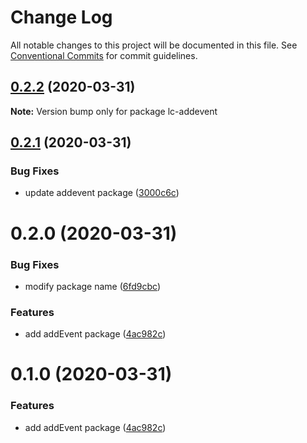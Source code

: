 # Change Log

All notable changes to this project will be documented in this file.
See [Conventional Commits](https://conventionalcommits.org) for commit guidelines.

## [0.2.2](https://github.com/echoLC/utils-monorepo/compare/lc-addevent@0.2.1...lc-addevent@0.2.2) (2020-03-31)

**Note:** Version bump only for package lc-addevent





## [0.2.1](https://github.com/echoLC/utils-monorepo/compare/lc-addevent@0.2.0...lc-addevent@0.2.1) (2020-03-31)


### Bug Fixes

* update addevent package ([3000c6c](https://github.com/echoLC/utils-monorepo/commit/3000c6c1dbd8b3421ebc68e5d1bd3a7d286900e7))





# 0.2.0 (2020-03-31)


### Bug Fixes

* modify package name ([6fd9cbc](https://github.com/echoLC/utils-monorepo/commit/6fd9cbcd6af441b7c1618d88e6e2a8965842de2e))


### Features

* add addEvent package ([4ac982c](https://github.com/echoLC/utils-monorepo/commit/4ac982c879cf97889e7a4656438d14ab6d9fa55a))





# 0.1.0 (2020-03-31)


### Features

* add addEvent package ([4ac982c](https://github.com/echoLC/utils-monorepo/commit/4ac982c879cf97889e7a4656438d14ab6d9fa55a))
